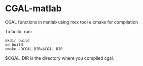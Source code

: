 # CGAL-matlab
CGAL functions in matlab using mex tool e cmake for compilation 

To build, run:

```{bash}
mkdir build
cd build
cmake -DCGAL_DIR=$CGAL_DIR
```

$CGAL_DIR is the directory where you compiled cgal.
